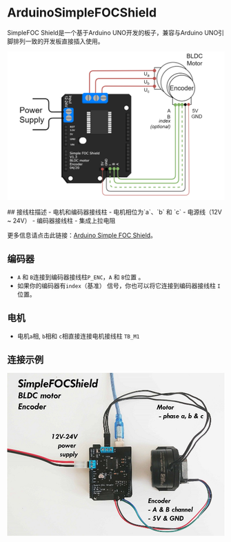 
# Arduino<span class="simple">Simple<span class="foc">FOC</span>Shield </span>

SimpleFOC Shield是一个基于Arduino UNO开发的板子，兼容与Arduino UNO引脚排列一致的开发板直接插入使用。

<p><img src="extras/Images/foc_shield_v13.png" class="img400"></p>
## 接线柱描述
 - 电机和编码器接线柱
    - 电机相位为`a`、`b` 和 `c`
    - 电源线（12V ~ 24V）
 - 编码器接线柱
    - 集成上拉电阻

更多信息请点击此链接：[Arduino Simple FOC Shield](arduino_simplefoc_shield_showcase)。

## 编码器
-  `A` 和 `B`连接到编码器接线柱`P_ENC`，`A` 和 `B`位置 。
- 如果你的编码器有`index`（基准） 信号，你也可以将它连接到编码器接线柱 `I`位置。

## 电机
- 电机`a`相, `b`相和 `c`相直接连接电机接线柱 `TB_M1`


## 连接示例
<p><img src="extras/Images/foc_shield_v13.jpg" class="width60"></p>
